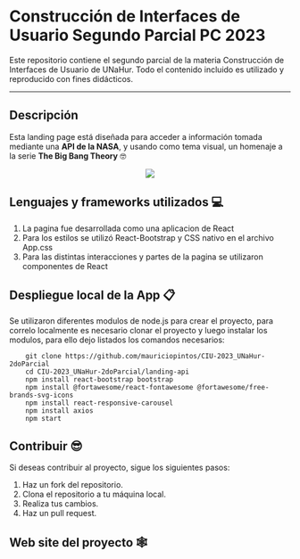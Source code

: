 # Construcción de Interfaces de Usuario Segundo Parcial PC 2023
Este repositorio contiene el segundo parcial de la materia Construcción de Interfaces de Usuario de UNaHur. Todo el contenido incluido es utilizado y reproducido con fines didácticos.
***
## Descripción
Esta landing page está diseñada para acceder a información tomada mediante una **API de la NASA**, y usando como tema visual, un homenaje a la serie __**The Big Bang Theory**__ 🤓  
<p align="center">
  <img src="https://de.web.img2.acsta.net/r_654_368/img/3f/b7/3fb7d376ddaecafa59aba1df5fb459ff.jpg">
</p>

  
  
  
## Lenguajes y frameworks utilizados 💻
1. La pagina fue desarrollada como una aplicacion de React
2. Para los estilos se utilizó React-Bootstrap y CSS nativo en el archivo App.css
3. Para las distintas interacciones y partes de la pagina se utilizaron componentes de React
  
  
## Despliegue local de la App 📋
Se utilizaron diferentes modulos de node.js para crear el proyecto, para correlo localmente es necesario clonar el proyecto y luego instalar los modulos, para ello dejo listados los comandos necesarios:  

        git clone https://github.com/mauriciopintos/CIU-2023_UNaHur-2doParcial  
        cd CIU-2023_UNaHur-2doParcial/landing-api  
        npm install react-bootstrap bootstrap  
        npm install @fortawesome/react-fontawesome @fortawesome/free-brands-svg-icons  
        npm install react-responsive-carousel  
        npm install axios  
        npm start  


## Contribuir 😎
Si deseas contribuir al proyecto, sigue los siguientes pasos:
1. Haz un fork del repositorio.
2. Clona el repositorio a tu máquina local.
3. Realiza tus cambios.
4. Haz un pull request.
  
  
## Web site del proyecto 🕸️

